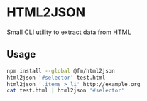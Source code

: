 # HTML2JSON

Small CLI utility to extract data from HTML

## Usage

```sh
npm install --global @fm/html2json
html2json '#selector' test.html
html2json '.items > li' http://example.org
cat test.html | html2json '#selector'
```